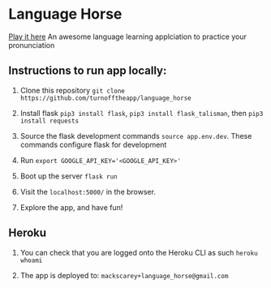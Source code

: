 # Language Horse
[Play it here](https://language-horse.herokuapp.com/)
An awesome language learning applciation to practice your pronunciation

## Instructions to run app locally:

1. Clone this repository `git clone https://github.com/turnofftheapp/language_horse`

2. Install flask `pip3 install flask`, `pip3 install flask_talisman`, then `pip3 install requests`

3. Source the flask development commands `source app.env.dev`. These commands configure flask for development

4. Run `export GOOGLE_API_KEY='<GOOGLE_API_KEY>'`

5. Boot up the server `flask run`

6. Visit the `localhost:5000/` in the browser.

7. Explore the app, and have fun!

## Heroku

1. You can check that you are logged onto the Heroku CLI as such `heroku whoami`

2. The app is deployed to: `mackscarey+language_horse@gmail.com`